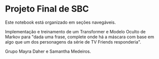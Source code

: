 # Projeto Final de SBC
Este notebook está organizado em seções navegáveis.

Implementação e treinamento de um Transformer e Modelo Oculto de Markov para "dada uma frase, complete onde há a máscara com base em algo que um dos personagens da série de TV Friends responderia".

Grupo Mayra Daher e Samantha Medeiros.

